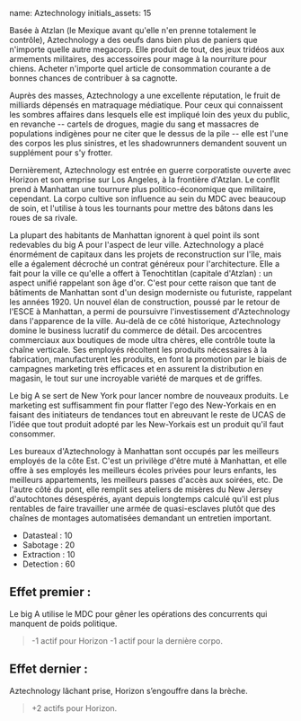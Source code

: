 name: Aztechnology
initials_assets: 15

Basée à Atzlan (le Mexique avant qu'elle n'en prenne totalement le contrôle), Aztechnology a des oeufs dans bien plus de paniers que n'importe quelle autre megacorp. Elle produit de tout, des jeux tridéos aux armements militaires, des accessoires pour mage à la nourriture pour chiens. Acheter n'importe quel article de consommation courante a de bonnes chances de contribuer à sa  cagnotte.

Auprès des masses, Aztechnology a une excellente réputation, le fruit de milliards dépensés en matraquage médiatique. Pour ceux qui connaissent les sombres affaires dans lesquels elle est impliqué loin des yeux du public, en revanche -- cartels de drogues, magie du sang et massacres de populations indigènes pour ne citer que le dessus de la pile -- elle est l'une des corpos les plus sinistres, et les shadowrunners demandent souvent un supplément pour s'y frotter.

Dernièrement, Aztechnology est entrée en guerre corporatiste ouverte avec Horizon et son emprise sur Los Angeles, à la frontière d'Atzlan. Le conflit prend à Manhattan une tournure plus politico-économique que militaire, cependant. La corpo cultive son influence au sein du MDC avec beaucoup de soin, et l'utilise à tous les tournants pour mettre des bâtons dans les roues de sa rivale.

La plupart des habitants de Manhattan ignorent à quel point ils sont redevables du big A pour l'aspect de leur ville. Aztechnology a placé énormément de capitaux dans les projets de reconstruction sur l'île, mais elle a également décroché un contrat généreux pour l'architecture. Elle a fait pour la ville ce qu'elle a offert à Tenochtitlan (capitale d'Atzlan) : un aspect unifié rappelant son âge d'or. C'est pour cette raison que tant de bâtiments de Manhattan sont d'un design moderniste ou futuriste, rappelant les années 1920. Un nouvel élan de construction, poussé par le retour de l'ESCE à Manhattan, a permi de poursuivre l'investissement d'Aztechnology dans l'apparence de la ville. Au-delà de ce côté historique, Aztechnology domine le business lucratif du commerce de détail. Des arcocentres commerciaux aux boutiques de mode ultra chères, elle contrôle toute la chaîne verticale. Ses employés récoltent les produits nécessaires à la fabrication, manufacturent les produits, en font la promotion par le biais de campagnes marketing très efficaces et en assurent la distribution en magasin, le tout sur une incroyable variété de marques et de griffes.

Le big A se sert de New York pour lancer nombre de nouveaux produits. Le marketing est suffisamment fin pour flatter l'ego des New-Yorkais en en faisant des initiateurs de tendances tout en abreuvant le reste de UCAS de l'idée que tout produit adopté par les New-Yorkais est un produit qu'il faut consommer.

Les bureaux d'Aztechnology à Manhattan sont occupés par les meilleurs employés de la côte Est. C'est un privilège d'être muté à Manhattan, et elle offre à ses employés les meilleurs écoles privées pour leurs enfants, les meilleurs appartements, les meilleurs passes d'accès aux soirées, etc. De l'autre côté du pont, elle remplit ses ateliers de misères du New Jersey d'autochtones désespérés, ayant depuis longtemps calculé qu'il est plus rentables de faire travailler une armée de quasi-esclaves plutôt que des chaînes de montages automatisées demandant un entretien important.

* Datasteal : 10
* Sabotage : 20 
* Extraction : 10
* Detection : 60

## Effet premier : 
Le big A utilise le MDC pour gêner les opérations des concurrents qui manquent de poids politique.

>-1 actif pour Horizon 
>-1 actif pour la dernière corpo.

## Effet dernier :
Aztechnology lâchant prise, Horizon s’engouffre dans la brèche.

>+2 actifs pour Horizon.
